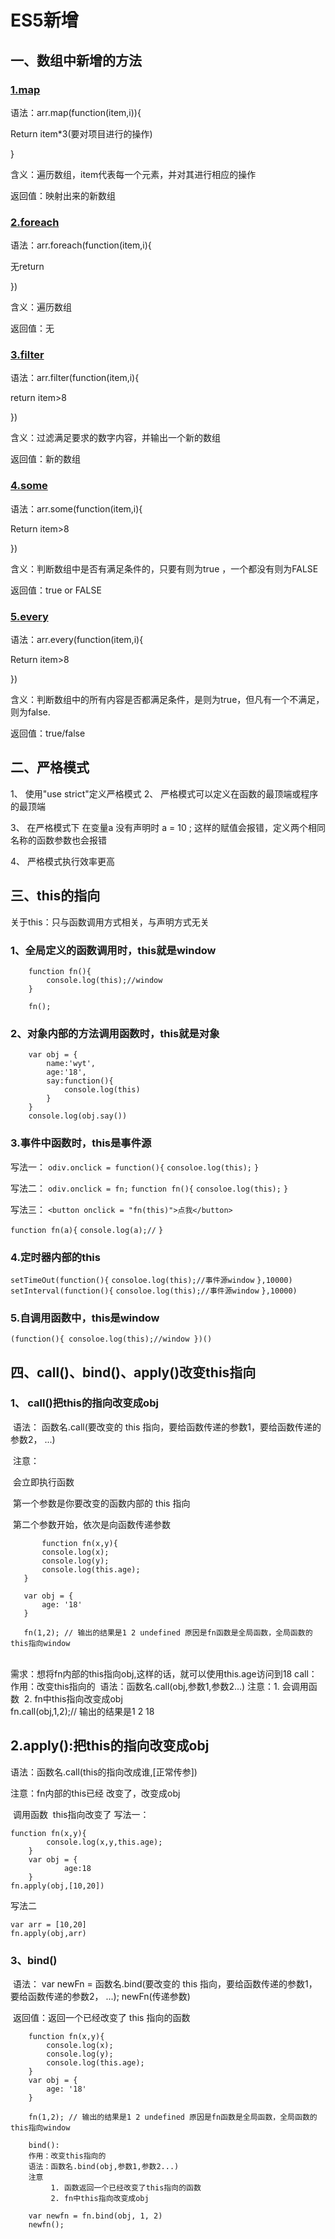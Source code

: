 # ES5新增

## 一、数组中新增的方法

### <u>**1.map**</u>

语法：arr.map(function(item,i)){

Return item*3(要对项目进行的操作)

}

含义：遍历数组，item代表每一个元素，并对其进行相应的操作

返回值：映射出来的新数组

### <u>**2.foreach**</u>

语法：arr.foreach(function(item,i){

无return

})

含义：遍历数组

返回值：无

### <u>**3.filter**</u>

语法：arr.filter(function(item,i){

return item>8

})

含义：过滤满足要求的数字内容，并输出一个新的数组

返回值：新的数组

### <u>**4.some**</u>

语法：arr.some(function(item,i){

Return item>8

})

含义：判断数组中是否有满足条件的，只要有则为true ，一个都没有则为FALSE

返回值：true or FALSE

### <u>**5.every**</u>

语法：arr.every(function(item,i){

Return item>8

})

含义：判断数组中的所有内容是否都满足条件，是则为true，但凡有一个不满足，则为false.

返回值：true/false

## 二、严格模式

1、 使用"use strict"定义严格模式
2、 严格模式可以定义在函数的最顶端或程序的最顶端

3、 在严格模式下 在变量a 没有声明时 a = 10 ; 这样的赋值会报错，定义两个相同名称的函数参数也会报错

4、 严格模式执行效率更高

## 三、this的指向

关于this：只与函数调用方式相关，与声明方式无关

### 1、全局定义的函数调用时，this就是window

		function fn(){
			console.log(this);//window
		}
	
		fn();

### 2、对象内部的方法调用函数时，this就是对象

		var obj = {
			name:'wyt',
			age:'18',
			say:function(){
				console.log(this)
			}
		}
		console.log(obj.say())

### 3.事件中函数时，this是事件源

写法一：
		`odiv.onclick = function(){`
  		`consoloe.log(this);`
	`}`

写法二：
`odiv.onclick = fn;`
`function fn(){`
   `consoloe.log(this);`
`}`

写法三：
`<button onclick = "fn(this)">点我</button>`

`function fn(a){`
   `console.log(a);//`
`}`

### 4.定时器内部的this

`setTimeOut(function(){`
 `consoloe.log(this);//事件源window`
`},10000)`
`setInterval(function(){`
 `consoloe.log(this);//事件源window`
`},10000)`

### 5.自调用函数中，this是window

`(function(){
  consoloe.log(this);//window
})()`

## 四、call()、bind()、apply()改变this指向

### 1、 call()把this的指向改变成obj

​	 语法： 函数名.call(要改变的 this 指向，要给函数传递的参数1，要给函数传递的参数2， ...)

​	 注意： 

​			会立即执行函数

​			第一个参数是你要改变的函数内部的 this 指向

​			第二个参数开始，依次是向函数传递参数

		   function fn(x,y){
	       console.log(x);
	       console.log(y);
	       console.log(this.age);
	   }
	
	   var obj = {
	       age: '18'
	   }
	
	   fn(1,2); // 输出的结果是1 2 undefined 原因是fn函数是全局函数，全局函数的 this指向window


​	   
​	   需求：想将fn内部的this指向obj,这样的话，就可以使用this.age访问到18
​	    call：
​	     作用：改变this指向的
​	     语法：函数名.call(obj,参数1,参数2...)
​	     注意：1. 会调用函数
​	           2. fn中this指向改变成obj
​	
	     fn.call(obj,1,2);// 输出的结果是1 2 18

## 2.apply():把this的指向改变成obj

语法：函数名.call(this的指向改成谁,[正常传参])

注意：fn内部的this已经 改变了，改变成obj

​			调用函数
​			this指向改变了
写法一：

    function fn(x,y){
    		console.log(x,y,this.age);
    	}
    	var obj = {
    			age:18
    	}
    fn.apply(obj,[10,20])

写法二

	var arr = [10,20]
	fn.apply(obj,arr)

###  3、bind()

​	 语法： var newFn = 函数名.bind(要改变的 this 指向，要给函数传递的参数1，要给函数传递的参数2， ...); newFn(传递参数)

​	 返回值：返回一个已经改变了 this 指向的函数


	    function fn(x,y){
	        console.log(x);
	        console.log(y);
	        console.log(this.age);
	    }
	    var obj = {
	        age: '18'
	    }
	
	    fn(1,2); // 输出的结果是1 2 undefined 原因是fn函数是全局函数，全局函数的 this指向window
	
	    bind():
	    作用：改变this指向的
	    语法：函数名.bind(obj,参数1,参数2...)
	    注意
	         1. 函数返回一个已经改变了this指向的函数
	         2. fn中this指向改变成obj
	
	    var newfn = fn.bind(obj, 1, 2)
	    newfn();